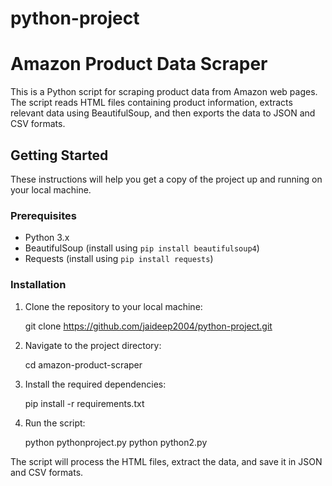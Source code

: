 # python-project
# Amazon Product Data Scraper

This is a Python script for scraping product data from Amazon web pages. The script reads HTML files containing product information, extracts relevant data using BeautifulSoup, and then exports the data to JSON and CSV formats.

## Getting Started

These instructions will help you get a copy of the project up and running on your local machine.

### Prerequisites

- Python 3.x
- BeautifulSoup (install using `pip install beautifulsoup4`)
- Requests (install using `pip install requests`)

### Installation

1. Clone the repository to your local machine:

   
   git clone https://github.com/jaideep2004/python-project.git



2. Navigate to the project directory:

    cd amazon-product-scraper

3. Install the required dependencies:

    pip install -r requirements.txt   

4. Run the script:

    python pythonproject.py
    python python2.py

The script will process the HTML files, extract the data, and save it in JSON and CSV formats.







